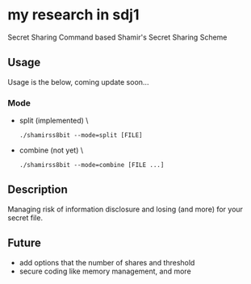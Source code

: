 # my research in sdj1
Secret Sharing Command based Shamir's Secret Sharing Scheme

## Usage
Usage is the below, coming update soon...

### Mode
 - split (implemented) \
	```
	./shamirss8bit --mode=split [FILE]
	```

 - combine (not yet) \
	```
	./shamirss8bit --mode=combine [FILE ...]
	```

## Description
Managing risk of information disclosure and losing (and more) for your secret file.

## Future
 - add options that the number of shares and threshold
 - secure coding like memory management, and more
